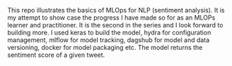 This repo illustrates the basics of MLOps for NLP (sentiment analysis). It is my attempt to show case the progress I have made so for as an MLOPs learner and practitioner. It is the second in the series and I look forward to building more. I used keras to build the model, hydra for configuration management, mlflow for model tracking, dagshub for model and data versioning, docker for model packaging etc. The model returns the sentiment score of a given tweet.
